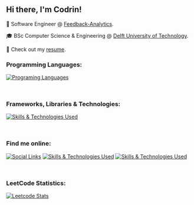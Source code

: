 <h2> Hi there, I'm Codrin!</h2>

:briefcase: Software Engineer @ [Feedback-Analytics](https://feedback-analytics.com/).


:mortar_board: BSc Computer Science & Engineering @ [Delft University of Technology](https://www.tudelft.nl/en/).

:page_facing_up: Check out my [resume](/CV.md).
<br/>

### Programming Languages:
[![Programing Languages](https://skillicons.dev/icons?i=ts,python,java,scala,cpp)](https://skillicons.dev)

<br/>

### Frameworks, Libraries & Technologies:
[![Skills & Technologies Used](https://skillicons.dev/icons?i=react,nextjs,postgres,nodejs,docker,tailwind,prisma,vercel,angular)](https://skillicons.dev)

<br/>

### Find me online:
[![Social Links](https://skillicons.dev/icons?i=linkedin)](https://www.linkedin.com/in/codrinsocol/) [![Skills & Technologies Used](https://skillicons.dev/icons?i=instagram)](https://www.instagram.com/codrin.socol/) [![Skills & Technologies Used](https://skillicons.dev/icons?i=gmail)](mailto:codrin.socol@gmail.com)

<br/>

### LeetCode Statistics:
[![Leetcode Stats](https://leetcard.jacoblin.cool/codrin-socol)](https://leetcode.com/codrin-socol/)
